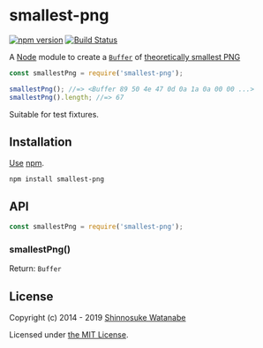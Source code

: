 # smallest-png

[![npm version](https://img.shields.io/npm/v/smallest-png.svg)](https://www.npmjs.com/package/smallest-png)
[![Build Status](https://travis-ci.com/shinnn/node-smallest-png.svg?branch=master)](https://travis-ci.com/shinnn/node-smallest-png)

A [Node](https://nodejs.org/) module to create a [`Buffer`](https://nodejs.org/api/buffer.html#buffer_class_buffer) of [theoretically smallest PNG](https://github.com/mathiasbynens/small/blob/master/png-transparent.png)

```javascript
const smallestPng = require('smallest-png');

smallestPng(); //=> <Buffer 89 50 4e 47 0d 0a 1a 0a 00 00 ...>
smallestPng().length; //=> 67
```

Suitable for test fixtures.

## Installation

[Use](https://docs.npmjs.com/cli/install) [npm](https://docs.npmjs.com/getting-started/what-is-npm).

```
npm install smallest-png
```

## API

```javascript
const smallestPng = require('smallest-png');
```

### smallestPng()

Return: `Buffer`

## License

Copyright (c) 2014 - 2019 [Shinnosuke Watanabe](https://github.com/shinnn)

Licensed under [the MIT License](./LICENSE).
